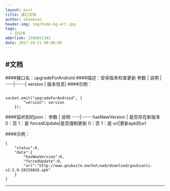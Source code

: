 ```yaml
---
layout: post
title: 接口文档
author: shaomiao
header-img: img/home-bg-art.jpg
tags:
  - 日记本
abbrlink: 2166051343
date: 2017-10-21 00:00:00
---
```

#文档
----------
####接口名：upgradeForAndroid
####描述：安卓版本检查更新
参数 | 说明 |
----|-----|
version | 版本信息|
####示例：  
<pre><code>
socket.emit("upgradeForAndroid", {
		"version": version
	});
</code></pre>
####监听到的json：
参数 | 说明 
----|-----
hasNewVersion | 是否存在新版本 0：否  1：是
forcedUpdate|是否强制更新 0：否 1：是
url|更新apk的url

####示例：
```
{
    "status":0,
    "data":{
        "hasNewVersion":0,
        "forcedUpdate":0,
        "url":"http://www.goubaite.market/web/download/goubianli-v2.5.0-20150828.apk"
    }
}
````
------
